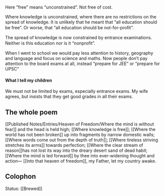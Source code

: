 Here ”free” means “unconstrained”. Not free of cost.

Where knowledge is unconstrained, where there are no restrictions on the spread of knowledge. It is unlikely that he meant that “all education should be free”. Or worse, that “all education should be not-for-proﬁt”.

The spread of knowledge is now constrained by entrance examinations. Neither is this education nor is it “nonproﬁt”.

When I went to school we would pay less attention to history, geography and language and focus on science and maths. Now people don’t pay attention to the board exams at all, instead “prepare for JEE” or “prepare for UPSC”

#### What I tell my children
We must not be limited by exams, especially entrance exams. My wife agrees, but insists that they get good grades in all their exams. 

## The whole poem
[[Published Notes/Entries/Heaven of Freedom/Where the mind is without fear]] and the head is held high;
[[Where knowledge is free]];
[[Where the world has not been broken]] up into fragments by narrow domestic walls;
[[Where words come out from the depth of truth]];
[[Where tireless striving stretches its arms]] towards perfection;
[[Where the clear stream of reason]]has not lost its way into the dreary desert sand of dead habit;
[[Where the mind is led forward]] by thee into ever-widening thought and action—
[[Into that heaven of freedom]], my Father, let my country awake.

## Colophon
Status: [[Brewed]]